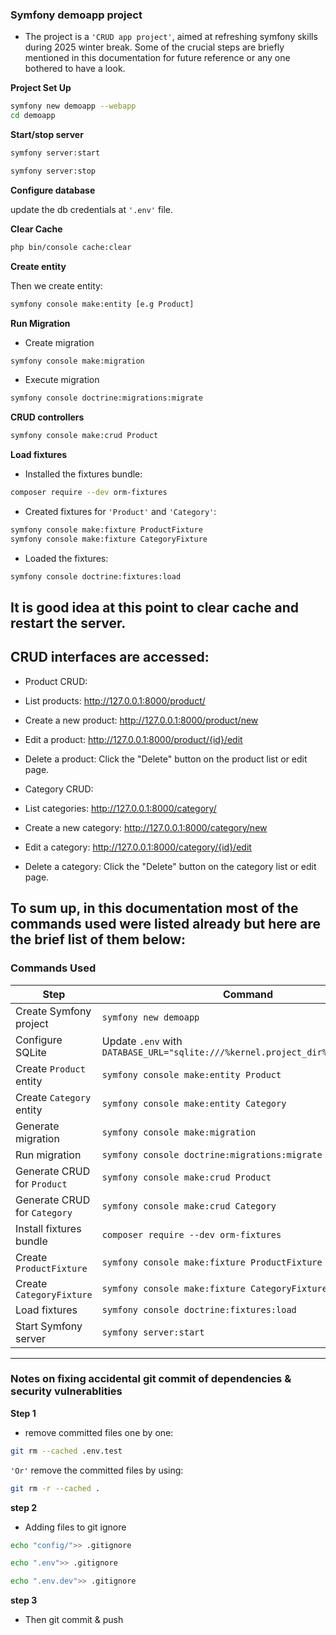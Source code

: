 ### Symfony demoapp project 

- The project is a `'CRUD app project'`, aimed at refreshing symfony skills during 2025 winter break. Some of the crucial steps are briefly mentioned in this documentation for future reference or any one bothered to have a look. 


**Project Set Up**


```bash
symfony new demoapp --webapp
cd demoapp
```
**Start/stop server**

```bash
symfony server:start
```

```bash
symfony server:stop
```

**Configure database**

update the db credentials at `'.env'` file.

**Clear Cache**

```bash
php bin/console cache:clear
```

**Create entity**

Then we create entity:

```bash
symfony console make:entity [e.g Product]
```

**Run Migration**

- Create migration

```bash
symfony console make:migration
```
- Execute migration

```bash
symfony console doctrine:migrations:migrate
```

**CRUD controllers**

```bash
symfony console make:crud Product
```

**Load fixtures**

- Installed the fixtures bundle:

```bash
composer require --dev orm-fixtures
```

- Created fixtures for `'Product'` and `'Category'`:

```bash
symfony console make:fixture ProductFixture
symfony console make:fixture CategoryFixture
```

- Loaded the fixtures:

```bash
symfony console doctrine:fixtures:load
```

## It is good idea at this point to clear cache and restart the server.

## CRUD interfaces are accessed:

* Product CRUD:

- List products: http://127.0.0.1:8000/product/

- Create a new product: http://127.0.0.1:8000/product/new

- Edit a product: http://127.0.0.1:8000/product/{id}/edit

- Delete a product: Click the "Delete" button on the product list or edit page.

* Category CRUD:

- List categories: http://127.0.0.1:8000/category/

- Create a new category: http://127.0.0.1:8000/category/new

- Edit a category: http://127.0.0.1:8000/category/{id}/edit

- Delete a category: Click the "Delete" button on the category list or edit page.


## To sum up, in this documentation most of the commands used were listed already but here are the brief list of them below:

### Commands Used 

 | **Step**                     | **Command**                                                                 |
|-------------------------------|-----------------------------------------------------------------------------|
| Create Symfony project        | `symfony new demoapp`                                                      |
| Configure SQLite              | Update `.env` with `DATABASE_URL="sqlite:///%kernel.project_dir%/var/data.db"` |
| Create `Product` entity       | `symfony console make:entity Product`                                      |
| Create `Category` entity      | `symfony console make:entity Category`                                     |
| Generate migration            | `symfony console make:migration`                                           |
| Run migration                | `symfony console doctrine:migrations:migrate`                              |
| Generate CRUD for `Product`   | `symfony console make:crud Product`                                        |
| Generate CRUD for `Category`  | `symfony console make:crud Category`                                       |
| Install fixtures bundle       | `composer require --dev orm-fixtures`                                      |
| Create `ProductFixture`       | `symfony console make:fixture ProductFixture`                              |
| Create `CategoryFixture`      | `symfony console make:fixture CategoryFixture`                             |
| Load fixtures                | `symfony console doctrine:fixtures:load`                                   |
| Start Symfony server          | `symfony server:start`                                                     |


--------------------------------------------------------------------------------------
### Notes on fixing accidental git commit of dependencies & security vulnerablities

**Step 1**
- remove committed files one by one:
```bash
git rm --cached .env.test  
```
`'Or'` remove the committed files by using:

```bash
git rm -r --cached . 
```

**step 2**

- Adding files to git ignore

```bash
echo "config/">> .gitignore
```

```bash
echo ".env">> .gitignore
```
```bash
echo ".env.dev">> .gitignore
```

**step 3**

- Then git commit & push